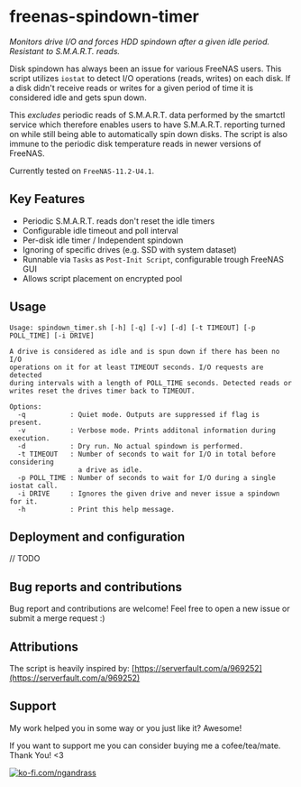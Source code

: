 # freenas-spindown-timer
_Monitors drive I/O and forces HDD spindown after a given idle period. Resistant to S.M.A.R.T. reads._

Disk spindown has always been an issue for various FreeNAS users. This script utilizes `iostat` to
detect I/O operations (reads, writes) on each disk. If a disk didn't receive reads or writes for a
given period of time it is considered idle and gets spun down.

This *excludes* periodic reads of S.M.A.R.T. data performed by the smartctl service which
therefore enables users to have S.M.A.R.T. reporting turned on while still being able to
automatically spin down disks. The script is also immune to the periodic disk temperature
reads in newer versions of FreeNAS.

Currently tested on `FreeNAS-11.2-U4.1`.

## Key Features
  * Periodic S.M.A.R.T. reads don't reset the idle timers
  * Configurable idle timeout and poll interval
  * Per-disk idle timer / Independent spindown
  * Ignoring of specific drives (e.g. SSD with system dataset)
  * Runnable via `Tasks` as `Post-Init Script`, configurable trough FreeNAS GUI
  * Allows script placement on encrypted pool

## Usage
```
Usage: spindown_timer.sh [-h] [-q] [-v] [-d] [-t TIMEOUT] [-p POLL_TIME] [-i DRIVE]

A drive is considered as idle and is spun down if there has been no I/O
operations on it for at least TIMEOUT seconds. I/O requests are detected
during intervals with a length of POLL_TIME seconds. Detected reads or
writes reset the drives timer back to TIMEOUT.

Options:
  -q           : Quiet mode. Outputs are suppressed if flag is present.
  -v           : Verbose mode. Prints additonal information during execution.
  -d           : Dry run. No actual spindown is performed.
  -t TIMEOUT   : Number of seconds to wait for I/O in total before considering
                 a drive as idle.
  -p POLL_TIME : Number of seconds to wait for I/O during a single iostat call.
  -i DRIVE     : Ignores the given drive and never issue a spindown for it.
  -h           : Print this help message.
```

## Deployment and configuration
// TODO

## Bug reports and contributions
Bug report and contributions are welcome! Feel free to open a new issue or submit a merge request :)

## Attributions
The script is heavily inspired by: [https://serverfault.com/a/969252](https://serverfault.com/a/969252)

## Support
My work helped you in some way or you just like it? Awesome!

If you want to support me you can consider buying me a cofee/tea/mate. Thank You! <3

[![ko-fi.com/ngandrass](https://www.ko-fi.com/img/githubbutton_sm.svg)](https://ko-fi.com/A0A3XX87)

